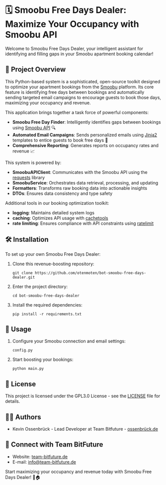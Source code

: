 # 🗓️ Smoobu Free Days Dealer: Maximize Your Occupancy with Smoobu API

Welcome to Smoobu Free Days Dealer, your intelligent assistant for identifying and filling gaps in your Smoobu apartment booking calendar!

## 📅 Project Overview

This Python-based system is a sophisticated, open-source toolkit designed to optimize your apartment bookings from the [Smoobu](https://www.smoobu.com/) platform. Its core feature is identifying free days between bookings and automatically sending targeted email campaigns to encourage guests to book those days, maximizing your occupancy and revenue.

This application brings together a task force of powerful components:

- **Smoobu Free Day Finder**: Intelligently identifies gaps between bookings using [Smoobu API](https://docs.smoobu.com/) 🔍
- **Automated Email Campaigns**: Sends personalized emails using [Jinja2](https://jinja.palletsprojects.com/) templates to entice guests to book free days 📧
- **Comprehensive Reporting**: Generates reports on occupancy rates and revenue 📈

This system is powered by:

- **SmoobuAPIClient**: Communicates with the Smoobu API using the [requests](https://docs.python-requests.org/) library
- **SmoobuService**: Orchestrates data retrieval, processing, and updating
- **Formatters**: Transforms raw booking data into actionable insights
- **DTOs**: Ensures data consistency and type safety

Additional tools in our booking optimization toolkit:

- **logging**: Maintains detailed system logs
- **caching**: Optimizes API usage with [cachetools](https://pypi.org/project/cachetools/)
- **rate limiting**: Ensures compliance with API constraints using [ratelimit](https://pypi.org/project/ratelimit/)

## 🛠️ Installation

To set up your own Smoobu Free Days Dealer:

1. Clone this revenue-boosting repository:
   ```
   git clone https://github.com/otenmoten/bot-smoobu-free-days-dealer.git
   ```
2. Enter the project directory:
   ```
   cd bot-smoobu-free-days-dealer
   ```
3. Install the required dependencies:
   ```
   pip install -r requirements.txt
   ```

## 🚀 Usage

1. Configure your Smoobu connection and email settings:
   ```
   config.py
   ```

2. Start boosting your bookings:
   ```
   python main.py
   ```

## 📜 License

This project is licensed under the GPL3.0 License - see the [LICENSE](LICENSE) file for details.

## 👨‍💼 Authors

- Kevin Ossenbrück - Lead Developer at Team Bitfuture - [ossenbrück.de](https://ossenbrück.de)

## 🤝 Connect with Team BitFuture

- Website: [team-bitfuture.de](https://team-bitfuture.de)
- E-mail: [info@team-bitfuture.de](mailto:info@team-bitfuture.de)

Start maximizing your occupancy and revenue today with Smoobu Free Days Dealer! 💼🏠